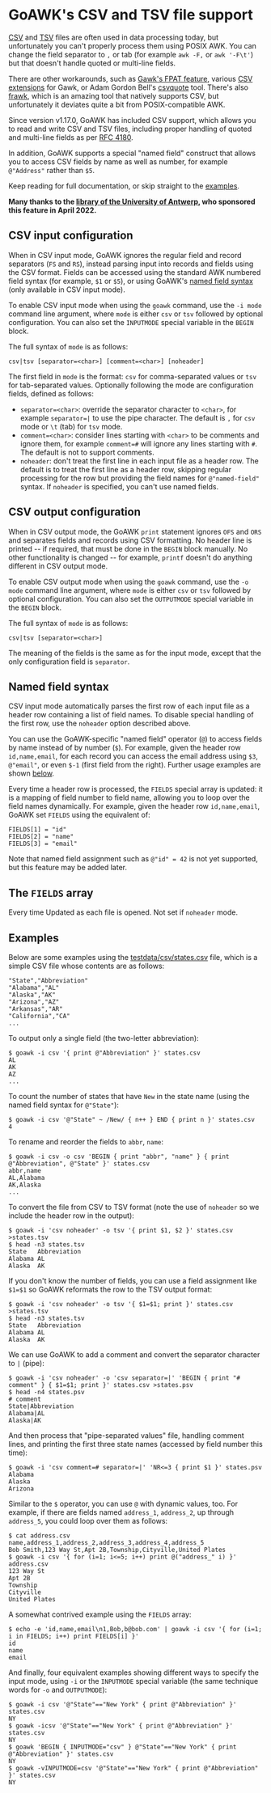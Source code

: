 
# GoAWK's CSV and TSV file support

[CSV](https://en.wikipedia.org/wiki/Comma-separated_values) and [TSV](https://en.wikipedia.org/wiki/Tab-separated_values) files are often used in data processing today, but unfortunately you can't properly process them using POSIX AWK. You can change the field separator to `,` or tab (for example `awk -F,` or `awk '-F\t'`) but that doesn't handle quoted or multi-line fields.

There are other workarounds, such as [Gawk's FPAT feature](https://www.gnu.org/software/gawk/manual/html_node/Splitting-By-Content.html), various [CSV extensions](http://mcollado.z15.es/xgawk/) for Gawk, or Adam Gordon Bell's [csvquote](https://github.com/adamgordonbell/csvquote) tool. There's also [frawk](https://github.com/ezrosent/frawk), which is an amazing tool that natively supports CSV, but unfortunately it deviates quite a bit from POSIX-compatible AWK.

Since version v1.17.0, GoAWK has included CSV support, which allows you to read and write CSV and TSV files, including proper handling of quoted and multi-line fields as per [RFC 4180](https://rfc-editor.org/rfc/rfc4180.html).

In addition, GoAWK supports a special "named field" construct that allows you to access CSV fields by name as well as number, for example `@"Address"` rather than `$5`.

Keep reading for full documentation, or skip straight to the [examples](#examples).

**Many thanks to the [library of the University of Antwerp](https://www.uantwerpen.be/en/library/), who sponsored this feature in April 2022.**


## CSV input configuration

When in CSV input mode, GoAWK ignores the regular field and record separators (`FS` and `RS`), instead parsing input into records and fields using the CSV format. Fields can be accessed using the standard AWK numbered field syntax (for example, `$1` or `$5`), or using GoAWK's [named field syntax](#named-field-syntax) (only available in CSV input mode).

To enable CSV input mode when using the `goawk` command, use the `-i mode` command line argument, where `mode` is either `csv` or `tsv` followed by optional configuration. You can also set the `INPUTMODE` special variable in the `BEGIN` block.

The full syntax of `mode` is as follows:

```
csv|tsv [separator=<char>] [comment=<char>] [noheader]
```

The first field in `mode` is the format: `csv` for comma-separated values or `tsv` for tab-separated values. Optionally following the mode are configuration fields, defined as follows:

* `separator=<char>`: override the separator character to `<char>`, for example `separator=|` to use the pipe character. The default is `,` for `csv` mode or `\t` (tab) for `tsv` mode.
* `comment=<char>`: consider lines starting with `<char>` to be comments and ignore them, for example `comment=#` will ignore any lines starting with `#`. The default is not to support comments.
* `noheader`: don't treat the first line in each input file as a header row. The default is to treat the first line as a header row, skipping regular processing for the row but providing the field names for `@"named-field"` syntax. If `noheader` is specified, you can't use named fields.



## CSV output configuration

When in CSV output mode, the GoAWK `print` statement ignores `OFS` and `ORS` and separates fields and records using CSV formatting. No header line is printed -- if required, that must be done in the `BEGIN` block manually. No other functionality is changed -- for example, `printf` doesn't do anything different in CSV output mode.

To enable CSV output mode when using the `goawk` command, use the `-o mode` command line argument, where `mode` is either `csv` or `tsv` followed by optional configuration. You can also set the `OUTPUTMODE` special variable in the `BEGIN` block.

The full syntax of `mode` is as follows:

```
csv|tsv [separator=<char>]
```

The meaning of the fields is the same as for the input mode, except that the only configuration field is `separator`.


## Named field syntax

CSV input mode automatically parses the first row of each input file as a header row containing a list of field names. To disable special handling of the first row, use the `noheader` option described above.

You can use the GoAWK-specific "named field" operator (`@`) to access fields by name instead of by number (`$`). For example, given the header row `id,name,email`, for each record you can access the email address using `$3`, `@"email"`, or even `$-1` (first field from the right). Further usage examples are shown [below](#examples).

Every time a header row is processed, the `FIELDS` special array is updated: it is a mapping of field number to field name, allowing you to loop over the field names dynamically. For example, given the header row `id,name,email`, GoAWK set `FIELDS` using the equivalent of:

```
FIELDS[1] = "id"
FIELDS[2] = "name"
FIELDS[3] = "email"
```

Note that named field assignment such as `@"id" = 42` is not yet supported, but this feature may be added later.


## The `FIELDS` array

Every time
Updated as each file is opened. Not set if `noheader` mode.


## Examples

Below are some examples using the [testdata/csv/states.csv](https://github.com/benhoyt/goawk/blob/master/testdata/csv/states.csv) file, which is a simple CSV file whose contents are as follows:

```
"State","Abbreviation"
"Alabama","AL"
"Alaska","AK"
"Arizona","AZ"
"Arkansas","AR"
"California","CA"
...
```

To output only a single field (the two-letter abbreviation):

```
$ goawk -i csv '{ print @"Abbreviation" }' states.csv
AL
AK
AZ
...
```

To count the number of states that have `New` in the state name (using the named field syntax for `@"State"`):

```
$ goawk -i csv '@"State" ~ /New/ { n++ } END { print n }' states.csv
4
```

To rename and reorder the fields to `abbr`, `name`:

```
$ goawk -i csv -o csv 'BEGIN { print "abbr", "name" } { print @"Abbreviation", @"State" }' states.csv
abbr,name
AL,Alabama
AK,Alaska
...
```

To convert the file from CSV to TSV format (note the use of `noheader` so we include the header row in the output):

```
$ goawk -i 'csv noheader' -o tsv '{ print $1, $2 }' states.csv >states.tsv
$ head -n3 states.tsv
State   Abbreviation
Alabama AL
Alaska  AK
```

If you don't know the number of fields, you can use a field assignment like `$1=$1` so GoAWK reformats the row to the TSV output format:

```
$ goawk -i 'csv noheader' -o tsv '{ $1=$1; print }' states.csv >states.tsv
$ head -n3 states.tsv
State   Abbreviation
Alabama AL
Alaska  AK
```

We can use GoAWK to add a comment and convert the separator character to `|` (pipe):

```
$ goawk -i 'csv noheader' -o 'csv separator=|' 'BEGIN { print "# comment" } { $1=$1; print }' states.csv >states.psv
$ head -n4 states.psv
# comment
State|Abbreviation
Alabama|AL
Alaska|AK
```

And then process that "pipe-separated values" file, handling comment lines, and printing the first three state names (accessed by field number this time):

```
$ goawk -i 'csv comment=# separator=|' 'NR<=3 { print $1 }' states.psv
Alabama
Alaska
Arizona
```

Similar to the `$` operator, you can use `@` with dynamic values, too. For example, if there are fields named `address_1`, `address_2`, up through `address_5`, you could loop over them as follows:

```
$ cat address.csv
name,address_1,address_2,address_3,address_4,address_5
Bob Smith,123 Way St,Apt 2B,Township,Cityville,United Plates
$ goawk -i csv '{ for (i=1; i<=5; i++) print @("address_" i) }' address.csv
123 Way St
Apt 2B
Township
Cityville
United Plates
```

A somewhat contrived example using the `FIELDS` array:

```
$ echo -e 'id,name,email\n1,Bob,b@bob.com' | goawk -i csv '{ for (i=1; i in FIELDS; i++) print FIELDS[i] }'
id
name
email
```

And finally, four equivalent examples showing different ways to specify the input mode, using `-i` or the `INPUTMODE` special variable (the same technique words for `-o` and `OUTPUTMODE`):

```
$ goawk -i csv '@"State"=="New York" { print @"Abbreviation" }' states.csv
NY
$ goawk -icsv '@"State"=="New York" { print @"Abbreviation" }' states.csv
NY
$ goawk 'BEGIN { INPUTMODE="csv" } @"State"=="New York" { print @"Abbreviation" }' states.csv
NY
$ goawk -vINPUTMODE=csv '@"State"=="New York" { print @"Abbreviation" }' states.csv
NY
```

